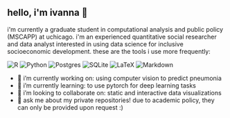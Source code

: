 ## hello, i'm ivanna 👋
i'm currently a graduate student in computational analysis and public policy (MSCAPP) at uchicago. i'm an experienced quantitative social researcher and data analyst interested in using data science for inclusive socioeconomic development. these are the tools i use more frequently:

![R](https://img.shields.io/badge/r-%23276DC3.svg?style=for-the-badge&logo=r&logoColor=white) ![Python](https://img.shields.io/badge/python-3670A0?style=for-the-badge&logo=python&logoColor=ffdd54) ![Postgres](https://img.shields.io/badge/postgres-%23316192.svg?style=for-the-badge&logo=postgresql&logoColor=white) ![SQLite](https://img.shields.io/badge/sqlite-%2307405e.svg?style=for-the-badge&logo=sqlite&logoColor=white) ![LaTeX](https://img.shields.io/badge/latex-%23008080.svg?style=for-the-badge&logo=latex&logoColor=white) ![Markdown](https://img.shields.io/badge/markdown-%23000000.svg?style=for-the-badge&logo=markdown&logoColor=white) 

- 🔭 i’m currently working on: using computer vision to predict pneumonia 
- 🌱 i’m currently learning: to use pytorch for deep learning tasks
- 👯 i’m looking to collaborate on: static and interactive data visualizations
- 💬 ask me about my private repositories! due to academic policy, they can only be provided upon request :)
